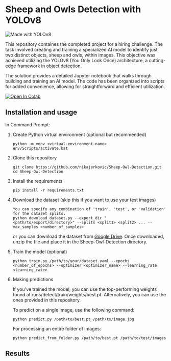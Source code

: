 # Sheep and Owls Detection with YOLOv8
![Made with YOLOv8](https://img.shields.io/badge/Made_with-YOLOv8-green)


This repository containes the completed project for a hiring challenge. The task involved creating and training a specialized AI model to identify just two distinct objects, sheep and owls, within images. This objective was achieved utilizing the YOLOv8 (You Only Look Once) architecture, a cutting-edge framework in object detection. 

The solution provides a detailed Jupyter notebook that walks through building and training an AI model. The code has been organized into scripts for added convenience, allowing for straightforward and efficient utilization. 

[![Open In Colab](https://colab.research.google.com/assets/colab-badge.svg)](https://colab.research.google.com/github/YOUR_USERNAME/YOUR_REPOSITORY/blob/YOUR_BRANCH/YOUR_NOTEBOOK.ipynb)

## Installation and usage
In Command Prompt:

  1. Create Python virtual environment (optional but recommended)
     
     ```
     python -m venv <virtual-environment-name>
     env/Scripts/activate.bat
     ```
  2. Clone this repository
     
     ```
     git clone https://github.com/nikajerkovic/Sheep-Owl-Detection.git
     cd Sheep-Owl-Detection
     ```
  3. Install the requirements
     
     ```
     pip install -r requirements.txt
     ```
  4. Download the dataset (skip this if you want to use your test images)
     
     ```
     You can specify any combination of 'train', 'test', or 'validation' for the dataset splits.
     python download_dataset.py --export_dir "<path/to/export/directory>" --splits <split1> <split2> ... --max_samples <number_of_samples>
     ```
     or you can download the dataset from [Google Drive](https://drive.google.com/file/d/17hCNN3HpmSg63DIvscNlCNlb-wM1z20d/view?usp=sharing).  Once downloaded, unzip the file and place it in the Sheep-Owl-Detection directory.
     
  5. Train the model (optional)

     ```
     python train.py /path/to/your/dataset.yaml --epochs <number_of_epochs> --optimizer <optimizer_name> --learning_rate <learning_rate>
     ```
      
  6. Making predictions

      If you've trained the model, you can use the top-performing weights found at runs/detect/train/weights/best.pt. Alternatively, you can use the ones provided in this repository.
     
      To predict on a single image, use the following command:
      ```
      python predict.py /path/to/best.pt /path/to/image.jpg
      ```
      
      For processing an entire folder of images:
     
      ```
      python predict_from_folder.py /path/to/best.pt /path/to/test/images
      ```

## Results

      
